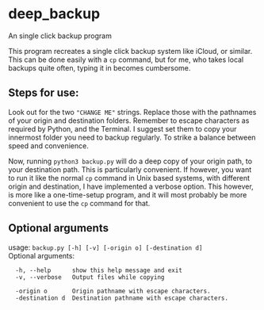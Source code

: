 # deep_backup
An single click backup program

This program recreates a single click backup system like iCloud, or similar. This can be done easily with a `cp` command, but for me, who takes local backups quite often, typing it in becomes cumbersome.

## Steps for use:
Look out for the two `"CHANGE ME"` strings. Replace those with the pathnames of your origin and destination folders. Remember to escape characters as required by Python, and the Terminal. I suggest set them to copy your innermost folder you need to backup regularly. To strike a balance between speed and convenience.

Now, running `python3 backup.py` will do a deep copy of your origin path, to your destination path. This is particularly convenient. If however, you want to run it like the normal `cp` command in Unix based systems, with different origin and destination, I have implemented a verbose option. This however, is more like a one-time-setup program, and it will most probably be more convenient to use the `cp` command for that.

## Optional arguments
usage: `backup.py [-h] [-v] [-origin o] [-destination d]`  
Optional arguments:
```
  -h, --help      show this help message and exit
  -v, --verbose   Output files while copying
  
  -origin o       Origin pathname with escape characters.
  -destination d  Destination pathname with escape characters.
```
